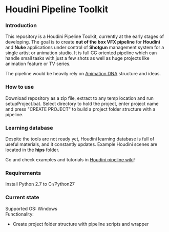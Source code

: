 # Houdini Pipeline Toolkit

### Introduction
This repository is a Houdini Pipeline Toolkit, currently at the early stages of developing. 
The goal is to create **out of the box VFX pipeline** for **Houdini** and **Nuke** applications under control of **Shotgun** management system
for a single artist or animation studio. It is full CG oriented pipeline which can handle small tasks with just a few shots as well as huge projects like animation feature or TV series.

The pipeline would be heavily rely on [Animation DNA](https://github.com/kiryha/AnimationDNA/wiki) structure and ideas.

### How to use
Download repository as a zip file, extract to any temp location and run setupProject.bat. Select directory to hold the project, enter project name and press "CREATE PROJECT" to build a project folder structure with a pipeline.

### Learning database
Despite the tools are not ready yet, Houdini learning database is full of useful materials, and it constantly updates.
Example Houdini scenes are located in the **hips** folder.
 
Go and check examples and tutorials in [Houdini pipeline wiki](https://github.com/kiryha/Houdini/wiki)!

### Requirements
Install Python 2.7 to C:/Python27

### Current state
Supported OS: Windows  
Functionality:  
- Create project folder structure with pipeline scripts and wrapper
